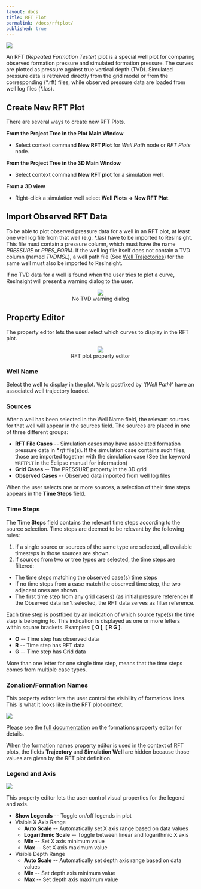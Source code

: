 ```yaml
---
layout: docs
title: RFT Plot
permalink: /docs/rftplot/
published: true
---
```


![]({{site.baseurl}}/images/RftPlot.png)

An RFT (_Repeated Formation Tester_) plot is a special well plot for comparing observed formation pressure and simulated formation pressure. The curves are plotted as pressure against true vertical depth (TVD). Simulated pressure data is retreived directly from the grid model or from the corresponding (\*.rft) files, while observed pressure data are loaded from well log files (\*.las).


## Create New RFT Plot
There are several ways to create new RFT Plots.

**From the Project Tree in the Plot Main Window**
- Select context command **New RFT Plot** for _Well Path_ node or _RFT Plots_ node.

**From the Project Tree in the 3D Main Window**
- Select context command **New RFT plot** for a simulation well.

**From a 3D view**
- Right-click a simulation well select **Well Plots -> New RFT Plot**.

## Import Observed RFT Data
To be able to plot observed pressure data for a well in an RFT plot, at least one well log file from that well (e.g. \*.las) have to be imported to ResInsight. This file must contain a pressure column, which must have the name _PRESSURE_ or _PRES_FORM_. If the well log file itself does not contain a TVD column (named _TVDMSL_), a well path file (See [Well Trajectories]({{site.baseurl}}/docs/wellpaths)) for the same well must also be imported to ResInsight.

If no TVD data for a well is found when the user tries to plot a curve, ResInsight will present a warning dialog to the user.

<p align="center">
  <img src="{{site.baseurl}}/images/NoTvdWarningDialog.png"/><br/>
  No TVD warning dialog
</p>

## Property Editor
The property editor lets the user select which curves to display in the RFT plot.

<p align="center">
  <img src="{{site.baseurl}}/images/RftPlotPropertyEditor.png"/><br/>
  RFT plot property editor
</p>

### Well Name
Select the well to display in the plot. Wells postfixed by _'(Well Path)'_ have an associated well trajectory loaded.

### Sources
After a well has been selected in the Well Name field, the relevant sources for that well will appear in the sources field. The sources are placed in one of three different groups:
- **RFT File Cases** -- Simulation cases may have associated formation pressure data in _\*.rft_ file(s). If the simulation case contains such files, those are imported together with the simulation case (See the keyword `WRFTPLT` in the Eclipse manual for information)
- **Grid Cases** -- The PRESSURE property in the 3D grid
- **Observed Cases** -- Observed data imported from well log files

When the user selects one or more sources, a selection of their time steps appears in the **Time Steps** field.

### Time Steps
The **Time Steps** field contains the relevant time steps according to the source selection. Time steps are deemed to be relevant by the following rules:
1. If a single source or sources of the same type are selected, all cvailable timesteps in those sources are shown.
2. If sources from two or tree types are selected, the time steps are filtered: 
  - The time steps matching the observed case(s) time steps
  - If no time steps from a case match the observed time step, the two adjacent ones are shown.
  - The first time step from any grid case(s) (as initial pressure reference)
If the Observed data isn't selected, the RFT data serves as filter reference. 

Each time step is postfixed by an indication of which source type(s) the time step is belonging to. This indication is displayed as one or more letters within square brackets. Examples: **[ O ]**, **[ R G ]**.
- **O** -- Time step has observed data
- **R** -- Time step has RFT data
- **G** -- Time step has Grid data

More than one letter for one single time step, means that the time steps comes from multiple case types.

### Zonation/Formation Names
This property editor lets the user control the visibility of formations lines. This is what it looks like in the RFT plot context.

![]({{site.baseurl}}/images/RftPltFormationNames.png)

Please see the [full documentation]({{site.baseurl}}/docs/formations) on the formations property editor for details.

<div class="note">
  When the formation names property editor is used in the context of RFT plots, the fields <b>Trajectory</b> and <b>Simulation Well</b> are hidden because those values are given by the RFT plot definition.
</div>

### Legend and Axis
![]({{site.baseurl}}/images/RftLegendAndAxis.png)

This property editor lets the user control visual properties for the legend and axis.
- **Show Legends** -- Toggle on/off legends in plot
- Visible X Axis Range
  - **Auto Scale** -- Automatically set X axis range based on data values
  - **Logarithmic Scale** -- Toggle between linear and logarithmic X axis
  - **Min** -- Set X axis minimum value
  - **Max** -- Set X axis maximum value
- Visible Depth Range
  - **Auto Scale** -- Automatically set depth axis range based on data values
  - **Min** -- Set depth axis minimum value
  - **Max** -- Set depth axis maximum value
